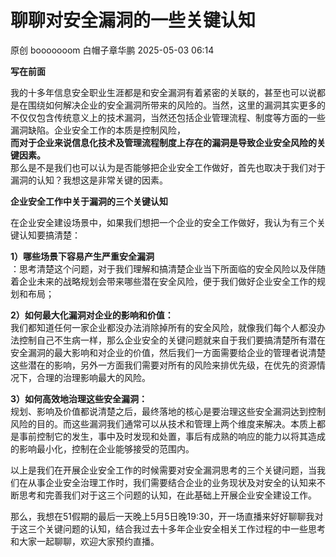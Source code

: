 #  聊聊对安全漏洞的一些关键认知   
原创 booooooom  白帽子章华鹏   2025-05-03 06:14  
  
**写在前面**  
  
我的十多年信息安全职业生涯都是和安全漏洞有着紧密的关联的，甚至也可以说都是在围绕如何解决企业的安全漏洞所带来的风险的。当然，这里的漏洞其实更多的不仅仅包含传统意义上的技术漏洞，当然还包括企业管理流程、制度等方面的一些漏洞缺陷。企业安全工作的本质是控制风险，  
**而对于企业来说信息化技术及管理流程制度上存在的漏洞是导致企业安全风险的关键因素。**  
那么是不是我们也可以认为是否能够把企业安全工作做好，首先也取决于我们对于漏洞的认知？我想这是非常关键的因素。  
  
  
**企业安全工作中关于漏洞的三个关键认知**  
  
在企业安全建设场景中，如果我们想把一个企业的安全工作做好，我认为有三个关键认知要搞清楚：  
  
**1）哪些场景下容易产生严重安全漏洞**  
：思考清楚这个问题，对于我们理解和搞清楚企业当下所面临的安全风险以及伴随着企业未来的战略规划会带来哪些潜在安全风险，便于我们做好企业安全工作的规划和布局；  
  
**2）如何最大化漏洞对企业的影响和价值：**  
我们都知道任何一家企业都没办法消除掉所有的安全风险，就像我们每个人都没办法控制自己不生病一样，那么企业安全的关键问题就来自于我们要搞清楚所有潜在安全漏洞的最大影响和对企业的价值，然后我们一方面需要给企业的管理者说清楚这些潜在的影响，另外一方面我们需要对所有的风险来排优先级，在优先的资源情况下，合理的治理影响最大的风险。  
  
**3）如何高效地治理这些安全漏洞：**  
规划、影响及价值都说清楚之后，最终落地的核心是要治理这些安全漏洞达到控制风险的目的。而这些漏洞我们通常可以从技术和管理上两个维度来解决。本质上都是事前控制它的发生，事中及时发现和处置，事后有成熟的响应的能力以将其造成的影响最小化，控制在企业能够接受的范围内。  
  
以上是我们在开展企业安全工作的时候需要对安全漏洞思考的三个关键问题，当我们在从事企业安全治理工作时，我们需要结合企业的业务现状及对安全的认知来不断思考和完善我们对于这三个问题的认知，在此基础上开展企业安全建设工作。  
  
那么，我想在51假期的最后一天晚上5月5日晚19:30，开一场直播来好好聊聊我对于这三个关键问题的认知，结合我过去十多年企业安全相关工作过程的中一些思考和大家一起聊聊，欢迎大家预约直播。  
  
  
  
  
